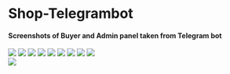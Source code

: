# Shop-Telegrambot
<div>
  <h4>Screenshots of Buyer and Admin panel taken from Telegram bot</h4>
  
  ![](https://github.com/sardoregamberdiyev/Shop-Telegrambot/blob/main/photo/photo_2023-06-05_16-47-45.jpg)
  ![](https://github.com/sardoregamberdiyev/Shop-Telegrambot/blob/main/photo/photo_2023-06-05_16-47-53.jpg)
  ![](https://github.com/sardoregamberdiyev/Shop-Telegrambot/blob/main/photo/photo_2023-06-05_16-47-58.jpg)
  ![](https://github.com/sardoregamberdiyev/Shop-Telegrambot/blob/main/photo/photo_2023-06-05_16-48-04.jpg) 
  ![](https://github.com/sardoregamberdiyev/Shop-Telegrambot/blob/main/photo/photo_2023-06-05_16-48-18.jpg) 
  ![](https://github.com/sardoregamberdiyev/Shop-Telegrambot/blob/main/photo/photo_2023-06-05_16-48-33.jpg) 
  ![](https://github.com/sardoregamberdiyev/Shop-Telegrambot/blob/main/photo/photo_2023-06-05_16-48-43.jpg) 
  ![](https://github.com/sardoregamberdiyev/Shop-Telegrambot/blob/main/photo/photo_2023-06-05_16-48-43.jpg) 
  ![](https://github.com/sardoregamberdiyev/Shop-Telegrambot/blob/main/photo/photo_2023-06-05_16-49-09.jpg)  
  ![](https://github.com/sardoregamberdiyev/Shop-Telegrambot/blob/main/photo/photo_2023-06-05_16-49-25.jpg)


 </div>
